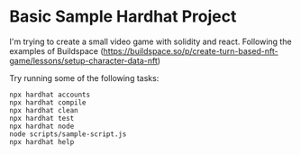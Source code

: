 # Basic Sample Hardhat Project

I'm trying to create a small video game with solidity and react. Following the examples of Buildspace (https://buildspace.so/p/create-turn-based-nft-game/lessons/setup-character-data-nft)

Try running some of the following tasks:

```shell
npx hardhat accounts
npx hardhat compile
npx hardhat clean
npx hardhat test
npx hardhat node
node scripts/sample-script.js
npx hardhat help
```
